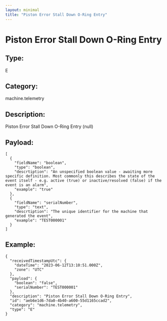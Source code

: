 ```yaml
---
layout: minimal
title: "Piston Error Stall Down O-Ring Entry"
---
```


# Piston Error Stall Down O-Ring Entry

## Type:

E

## Category:

machine.telemetry

## Description: 

Piston Error Stall Down O-Ring Entry (null)

## Payload:

```
[
  {
    "fieldName": "boolean",
    "type": "boolean",
    "descrtiption": "An unspecified boolean value - awaiting more specific definition. Most commonly this describes the state of the event itself - e.g. active (true) or inactive/resolved (false) if the event is an alarm",
    "example": "true"
  },
  {
    "fieldName": "serialNumber",
    "type": "text",
    "descrtiption": "The unique identifier for the machine that generated the event",
    "example": "TEST000001"
  }
]
```

## Example:

```
{
  "receivedTimestampUtc": {
    "dateTime": "2023-06-12T13:10:51.000Z",
    "zone": "UTC"
  },
  "payload": {
    "boolean": "false",
    "serialNumber": "TEST000001"
  },
  "description": "Piston Error Stall Down O-Ring Entry",
  "id": "aeb6e1d6-7da0-4b40-a600-55d1165ccad2",
  "category": "machine.telemetry",
  "type": "E"
}
```
